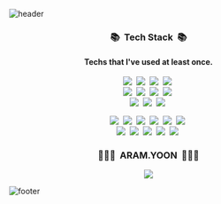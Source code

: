 ![header](https://capsule-render.vercel.app/api?type=slice&color=DAE5F5&height=170&section=header&text=👋&nbsp;HELLO!&nbsp;👩🏻‍💻&fontSize=70&fontColor=303D4E&animation=twinkling)

<h3 align="center">📚 &nbsp;Tech Stack&nbsp; 📚</h3>
<h4 align="center"> Techs that I've used at least once. </h4>

<p align="center">
  <img src="https://img.shields.io/badge/PHP-777BB4?style=flat-square&logo=PHP&logoColor=white"/>&nbsp; 
  <img src="https://img.shields.io/badge/.NET_Core-6d409d?style=flat-square&logo=dotnet&logoColor=white"/>&nbsp;
  <img src="https://img.shields.io/badge/Java-007396?style=flat-square&logo=Java&logoColor=white"/>&nbsp; 
  <img src="https://img.shields.io/badge/Python-3766AB?style=flat-square&logo=Python&logoColor=white"/>&nbsp; 
  <!--
  <br />
  <img src="https://img.shields.io/badge/c%23-%23239120?logo=Csharp&style=flat-square&logo=c-sharp&logoColor=white"/>&nbsp; 
  <img src="https://img.shields.io/badge/C++-00599C?style=flat-square&logo=C%2B%2B&logoColor=white"/>&nbsp; 
  <img src="https://img.shields.io/badge/C-A8B9CC?style=flat-square&logo=C&logoColor=white"/>&nbsp;
  -->
  <br />
  <img src="https://img.shields.io/badge/NextJs-000000?style=flat&logo=next.js&logoColor=white"/>&nbsp; 
  <img src="https://img.shields.io/badge/ReactJs-61DAFB?style=flat-square&logo=react&logoColor=white"/>&nbsp; 
  <img src="https://img.shields.io/badge/Javascript-ffb13b?style=flat-square&logo=javascript&logoColor=white"/>&nbsp; 
  <img src="https://img.shields.io/badge/jQuery-0769AD?style=flat-square&logo=jQuery&logoColor=white"/>&nbsp; 
  <!-- <img src="https://img.shields.io/badge/CSS-1572B6?style=flat-square&logo=CSS3&logoColor=white"/>&nbsp; -->
  
<br />
  <img src="https://img.shields.io/badge/Spring-6DB33F?style=flat-square&logo=Spring&logoColor=white"/>&nbsp;
  <img src="https://img.shields.io/badge/SpringBoot-6DB33F?style=flat-square&logo=Spring&logoColor=white"/>&nbsp;
  <img src="https://img.shields.io/badge/Django-092E20?style=flat-square&logo=Django&logoColor=white"/>&nbsp;
</p>
<p align="center">
  <img src="https://img.shields.io/badge/github-181717?style=flat-square&logo=github&logoColor=white"/>&nbsp;
  <img src="https://img.shields.io/badge/gitlab-FCA121?style=flat-square&logo=gitlab&logoColor=white"/>&nbsp;
  <img src="https://img.shields.io/badge/docker-2496ED?style=flat-square&logo=docker&logoColor=white"/>&nbsp;
  <img src="https://img.shields.io/badge/azure-%230072C6.svg?style=flat-square&logo=microsoftazure&logoColor=white"/>&nbsp;
  <!--<img src="https://img.shields.io/badge/AWS-232F3E?style=flat-square&logo=amazonwebservices&logoColor=white"/>&nbsp;-->
  <img src="https://img.shields.io/badge/nginx-269539?style=flat-square&logo=nginx&logoColor=white"/>&nbsp;
  <img src="https://img.shields.io/badge/Linux-FCC624?style=flat-square&logo=linux&logoColor=black"/>&nbsp;
<br />
  <img src="https://img.shields.io/badge/Mysql-E6B91E?style=flat-square&logo=MySql&logoColor=white"/>&nbsp;
  <img src="https://img.shields.io/badge/MariaDB-003545?style=flat-square&logo=MariaDB&logoColor=white"/>&nbsp;
  <img src="https://img.shields.io/badge/Mssql-CC2917?style=flat-square&logo=microsoft-sql-server&logoColor=white"/>&nbsp;
  <img src="https://img.shields.io/badge/-MongoDB-13aa52?style=flat-square&logo=mongodb&logoColor=white"/>&nbsp;
  <img src="https://img.shields.io/badge/Oracle-DD001C?style=flat-square&logo=Oracle&logoColor=white"/>&nbsp;
</p>

<h3 align="center"> 👩🏻‍💻 &nbsp;ARAM.YOON&nbsp; 👩🏻‍💻 </h3>
<p align="center">
  <a href="mailto:aryooon33@gmail.com"><img src="https://img.shields.io/badge/Gmail-d14836?style=flat-square&logo=Gmail&logoColor=white&link=aryooon33@gmail.com"/></a>
</p>

![footer](https://capsule-render.vercel.app/api?type=slice&color=FCF8DE&height=100&section=footer)

